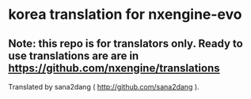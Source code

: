 # korea translation for nxengine-evo
## Note: this repo is for translators only. Ready to use translations are are in https://github.com/nxengine/translations

Translated by sana2dang ( http://github.com/sana2dang ).
